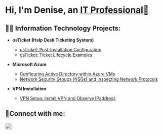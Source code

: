 <h1>Hi, I'm Denise, an <a href="https://linkedin.com/in/denise-henderson-">IT Professional</a>🤗</h1>

<h2>👨‍💻 Information Technology Projects:</h2>

- <b>osTicket (Help Desk Ticketing System)</b>

    - [osTicket: Post-Installation Configuration](https://github.com/denisehenderson/post-install-config)
  - [osTicket: Ticket Lifecycle Examples](https://github.com/denisehenderson/ticket-lifecycle)
- <b>Microsoft Azure</b>
  - [Configuring Active Directory within Azure VMs](https://github.com/denisehenderson/configure-ad)
  - [Network Security Groups (NSGs) and Inspecting Network Protocols](https://github.com/denisehenderson/azure-network-protocols)
 
- <b>VPN Installation</b>
  - [VPN Setup: Install VPN and Observe IPaddress](https://github.com/denisehenderson/vpn-setup)

<h2>🤳Connect with me:</h2>

[<img align="left" alt="Josh | LinkedIn" width="22px" src="https://cdn.jsdelivr.net/npm/simple-icons@v3/icons/linkedin.svg" />][linkedin]

[linkedin]: https://linkedin.com/in/Denise
